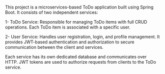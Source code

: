 This project is a microservices-based ToDo application built using Spring Boot. It consists of two independent services:

1-  ToDo Service:
          Responsible for managing ToDo items with full CRUD operations. Each ToDo item is associated with a specific user.

2-  User Service:
          Handles user registration, login, and profile management. It provides JWT-based authentication and authorization to secure communication between the client and services.

Each service has its own dedicated database and communicates over HTTP. JWT tokens are used to authorize requests from clients to the ToDo service.
